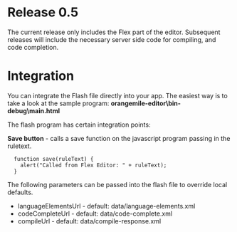 # Release 0.5 #
The current release only includes the Flex part of the editor. Subsequent releases will include the necessary server side code for compiling, and code completion.


# Integration #
You can integrate the Flash file directly into your app. The easiest way is to take a look at the sample program: **orangemile-editor\bin-debug\main.html**

The flash program has certain integration points:

**Save button** - calls a save function on the javascript program passing in the ruletext.

```
  function save(ruleText) {
    alert("Called from Flex Editor: " + ruleText);
  }
```

The following parameters can be passed into the flash file to override local defaults.
  * languageElementsUrl - default: data/language-elements.xml
  * codeCompleteUrl - default: data/code-complete.xml
  * compileUrl - default: data/compile-response.xml